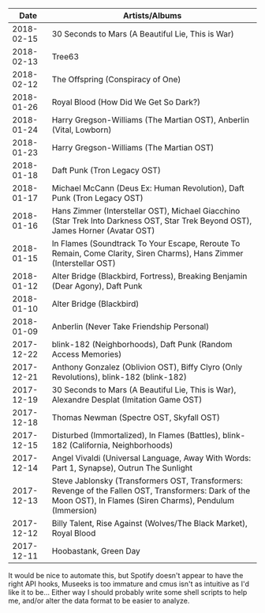 | Date       | Artists/Albums |
| ---------- | -------------- |
| 2018-02-15 | 30 Seconds to Mars (A Beautiful Lie, This is War) |
| 2018-02-13 | Tree63 |
| 2018-02-12 | The Offspring (Conspiracy of One) |
| 2018-01-26 | Royal Blood (How Did We Get So Dark?) |
| 2018-01-24 | Harry Gregson-Williams (The Martian OST), Anberlin (Vital, Lowborn) |
| 2018-01-23 | Harry Gregson-Williams (The Martian OST) |
| 2018-01-18 | Daft Punk (Tron Legacy OST) |
| 2018-01-17 | Michael McCann (Deus Ex: Human Revolution), Daft Punk (Tron Legacy OST) |
| 2018-01-16 | Hans Zimmer (Interstellar OST), Michael Giacchino (Star Trek Into Darkness OST, Star Trek Beyond OST), James Horner (Avatar OST) |
| 2018-01-15 | In Flames (Soundtrack To Your Escape, Reroute To Remain, Come Clarity, Siren Charms), Hans Zimmer (Interstellar OST) |
| 2018-01-12 | Alter Bridge (Blackbird, Fortress), Breaking Benjamin (Dear Agony), Daft Punk |
| 2018-01-10 | Alter Bridge (Blackbird) |
| 2018-01-09 | Anberlin (Never Take Friendship Personal) |
| 2017-12-22 | blink-182 (Neighborhoods), Daft Punk (Random Access Memories) |
| 2017-12-21 | Anthony Gonzalez (Oblivion OST), Biffy Clyro (Only Revolutions), blink-182 (blink-182) |
| 2017-12-19 | 30 Seconds to Mars (A Beautiful Lie, This is War), Alexandre Desplat (Imitation Game OST) |
| 2017-12-18 | Thomas Newman (Spectre OST, Skyfall OST) |
| 2017-12-15 | Disturbed (Immortalized), In Flames (Battles), blink-182 (California, Neighborhoods) |
| 2017-12-14 | Angel Vivaldi (Universal Language, Away With Words: Part 1, Synapse), Outrun The Sunlight |
| 2017-12-13 | Steve Jablonsky (Transformers OST, Transformers: Revenge of the Fallen OST, Transformers: Dark of the Moon OST), In Flames (Siren Charms), Pendulum (Immersion) |
| 2017-12-12 | Billy Talent, Rise Against (Wolves/The Black Market), Royal Blood |
| 2017-12-11 | Hoobastank, Green Day |

It would be nice to automate this, but Spotify doesn't appear to have the right API hooks, Museeks is too immature and cmus isn't as intuitive as I'd like it to be...
Either way I should probably write some shell scripts to help me, and/or alter the data format to be easier to analyze.
